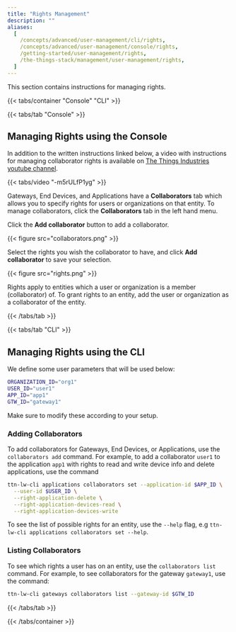 ```yaml
---
title: "Rights Management"
description: ""
aliases:
  [
    /concepts/advanced/user-management/cli/rights,
    /concepts/advanced/user-management/console/rights,
    /getting-started/user-management/rights,
    /the-things-stack/management/user-management/rights,
  ]
---
```


This section contains instructions for managing rights.

<!--more-->

{{< tabs/container "Console" "CLI" >}}

{{< tabs/tab "Console" >}}

## Managing Rights using the Console

In addition to the written instructions linked below, a video with instructions for managing collaborator rights is available on [The Things Industries youtube channel](https://youtu.be/-m5rULfP1yg).

{{< tabs/video "-m5rULfP1yg" >}}

Gateways, End Devices, and Applications have a **Collaborators** tab which allows you to specify rights for users or organizations on that entity. To manage collaborators, click the **Collaborators** tab in the left hand menu.

Click the **Add collaborator** button to add a collaborator.

{{< figure src="collaborators.png" >}}

Select the rights you wish the collaborator to have, and click **Add collaborator** to save your selection.

{{< figure src="rights.png" >}}

Rights apply to entities which a user or organization is a member (collaborator) of. To grant rights to an entity, add the user or organization as a collaborator of the entity.

{{< /tabs/tab >}}

{{< tabs/tab "CLI" >}}

## Managing Rights using the CLI

We define some user parameters that will be used below:

```bash
ORGANIZATION_ID="org1"
USER_ID="user1"
APP_ID="app1"
GTW_ID="gateway1"
```

Make sure to modify these according to your setup.

### Adding Collaborators

To add collaborators for Gateways, End Devices, or Applications, use the `collaborators add` command. For example, to add a collaborator `user1` to the application `app1` with rights to read and write device info and delete applications, use the command

```bash
ttn-lw-cli applications collaborators set --application-id $APP_ID \
  --user-id $USER_ID \
  --right-application-delete \
  --right-application-devices-read \
  --right-application-devices-write
```

To see the list of possible rights for an entity, use the `--help` flag, e.g `ttn-lw-cli applications collaborators set --help`.

### Listing Collaborators

To see which rights a user has on an entity, use the `collaborators list` command. For example, to see collaborators for the gateway `gateway1`, use the command:

```bash
ttn-lw-cli gateways collaborators list --gateway-id $GTW_ID
```

{{< /tabs/tab >}}

{{< /tabs/container >}}
